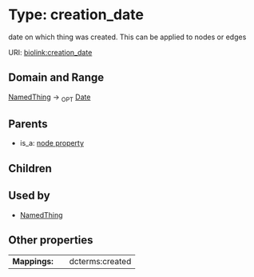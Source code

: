 
# Type: creation_date


date on which thing was created. This can be applied to nodes or edges

URI: [biolink:creation_date](https://w3id.org/biolink/vocab/creation_date)


## Domain and Range

[NamedThing](NamedThing.md) ->  <sub>OPT</sub> [Date](types/Date.md)

## Parents

 *  is_a: [node property](node_property.md)

## Children


## Used by

 * [NamedThing](NamedThing.md)

## Other properties

|  |  |  |
| --- | --- | --- |
| **Mappings:** | | dcterms:created |

